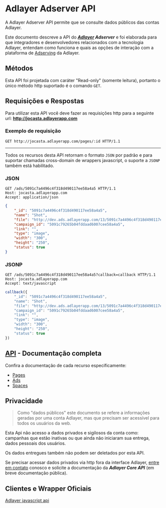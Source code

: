 # Adlayer Adserver API

A Adlayer Adserver API permite que se consulte dados públicos das contas Adlayer.

Este documento descreve a API do ***[Adlayer](http://adlayer.com.br) Adserver*** e foi elaborada para que integradores e desenvolvedores relacionados com a tecnologia Adlayer, entendam como funciona e quais as opções de interação com a plataforma de [Adserving](http://adlayer.com.br/ad-server) da Adlayer.

## Métodos
Esta API foi projetada com caráter "Read-only" (somente leitura), portanto o único método http suportado é o comando ```GET```.



## Requisições e Respostas

Para utilizar esta API você deve fazer as requisições http para a seguinte url: **http://jocasta.adlayerapp.com**

### Exemplo de requisição
```http
GET http://jocasta.adlayerapp.com/pages/:id HTTP/1.1
```
----------------
Todos os recursos desta API retornam o formato ```JSON``` por padrão e para suportar chamadas cross-domain de wrappers javascript, o suporte a ```JSONP``` também está habilitado.

### JSON
```http
GET /ads/5091c7a4496c4f318d490117ee58a4a5 HTTP/1.1
Host: jocasta.adlayerapp.com
Accept: application/json
```

```json
{
	"_id": "5091c7a4496c4f318d490117ee58a4a5",
	"name": "Shot",
	"file": "http://dev.ads.adlayerapp.com/13/5091c7a4496c4f318d490117ee58a4a5.jpg",
	"campaign_id": "5091c79265b04fddaad6007cee58a4a5",
	"link": "",
	"type": "image",
	"width": "300",
	"height": "250",
	"status": true
}
```

### JSONP
```http
GET /ads/5091c7a4496c4f318d490117ee58a4a5?callback=callback HTTP/1.1
Host: jocasta.adlayerapp.com
Accept: text/javascript
```

```javascript
callback({
	"_id": "5091c7a4496c4f318d490117ee58a4a5",
	"name": "Shot",
	"file": "http://dev.ads.adlayerapp.com/13/5091c7a4496c4f318d490117ee58a4a5.jpg",
	"campaign_id": "5091c79265b04fddaad6007cee58a4a5",
	"link": "",
	"type": "image",
	"width": "300",
	"height": "250",
	"status": true
})
```

## [API](https://github.com/adlayer/adserver-api-docs/tree/master/api) - Documentação completa
Confira a documentação de cada recurso especificamente:
* [Pages](https://github.com/adlayer/adserver-api-docs/blob/master/api/pages.md)
* [Ads](https://github.com/adlayer/adserver-api-docs/blob/master/api/ads.md)
* [Spaces](https://github.com/adlayer/adserver-api-docs/blob/master/api/spaces.md)

## Privacidade
> Como "dados públicos" este documento se refere a informações geradas por uma conta Adlayer, mas que precisam ser acessível para todos os usuários da web.

Esta Api não acesso a dados privados e sigilosos da conta como: campanhas que estão inativas ou que ainda não iniciaram sua entrega, dados pessoais dos usuários.

Os dados entregues também não podem ser deletados por esta API.

Se precisar acessar dados privados via http fora da interface Adlayer, [entre em contato](mailto:contato@adlayer.org) conosco e solicite a documentação da ***Adlayer Core API*** (em breve documentação pública).

## Clientes e Wrapper Oficiais
[Adlayer javascript api](http://github.com/adlayer/javascript-api)